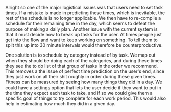 Alright so one of the major logistical issues was that users need to set task times. If a mistake is made in predicting these times, which is inevitable, the rest of the schedule is no longer applicable. We then have to re-compile a schedule for their remaining time in the day, which seems to defeat the purpose of making a daily plan. Another issue with the current system is that it must decide how to break up tasks for the user. At times people just get into the flow and want to keep working on something. To tell them to split this up into 30 minute intervals would therefore be counterproductive.

One solution is to schedule by category instead of by task. We map out when they should be doing each of the categories, and during these times they see the to do list of that group of tasks in the order we recommend. This removes a the issue of perfect time prediction on the user's end, since they just work on all their shit roughly in order during these given times. Fitness can be measured by seeing how many things they did in a day. We could have a settings option that lets the user decide if they want to put in the time they expect each task to take, and if so we could give them a specific goal of things to try complete for each work period. This would also help in estimating how much they did in a given day.
